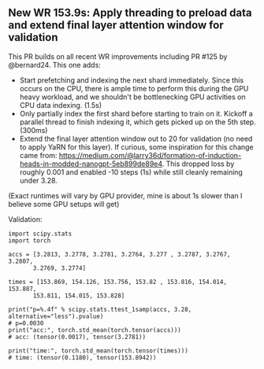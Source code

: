 ## New WR 153.9s: Apply threading to preload data and extend final layer attention window for validation

This PR builds on all recent WR improvements including PR #125 by @bernard24. This one adds:

- Start prefetching and indexing the next shard immediately. Since this occurs on the CPU, there is ample time to perform this during the GPU heavy workload, and we shouldn't be bottlenecking GPU activities on CPU data indexing. (1.5s)
- Only partially index the first shard before starting to train on it. Kickoff a parallel thread to finish indexing it, which gets picked up on the 5th step. (300ms)
- Extend the final layer attention window out to 20 for validation (no need to apply YaRN for this layer). If curious, some inspiration for this change came from: https://medium.com/@larry36d/formation-of-induction-heads-in-modded-nanogpt-5eb899de89e4. This dropped loss by roughly 0.001 and enabled -10 steps (1s) while still cleanly remaining under 3.28. 

(Exact runtimes will vary by GPU provider, mine is about 1s slower than I believe some GPU setups will get)

Validation:
```
import scipy.stats
import torch

accs = [3.2813, 3.2778, 3.2781, 3.2764, 3.277 , 3.2787, 3.2767, 3.2807,
       3.2769, 3.2774]

times = [153.869, 154.126, 153.756, 153.82 , 153.816, 154.014, 153.887,
       153.811, 154.015, 153.828]

print("p=%.4f" % scipy.stats.ttest_1samp(accs, 3.28, alternative="less").pvalue)
# p=0.0030
print("acc:", torch.std_mean(torch.tensor(accs)))
# acc: (tensor(0.0017), tensor(3.2781))

print("time:", torch.std_mean(torch.tensor(times)))
# time: (tensor(0.1180), tensor(153.8942))
```